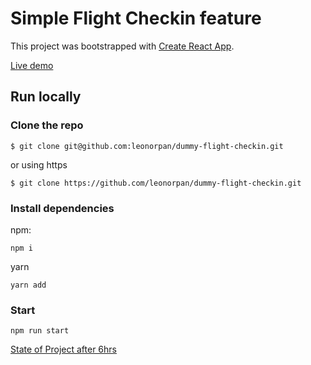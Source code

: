 # Simple Flight Checkin feature

This project was bootstrapped with [Create React App](https://github.com/facebook/create-react-app).

[Live demo](https://nifty-nobel-899cf7.netlify.com/)

## Run locally

### Clone the repo

``$ git clone git@github.com:leonorpan/dummy-flight-checkin.git ``

or using https

``$ git clone https://github.com/leonorpan/dummy-flight-checkin.git ``

### Install dependencies

npm:

`` npm i  ``

yarn

`` yarn add ``

### Start

`` npm run start ``


[State of Project after 6hrs](https://github.com/leonorpan/dummy-flight-checkin/tree/49462f231be36c18e51d64203a6288faea3e8593)